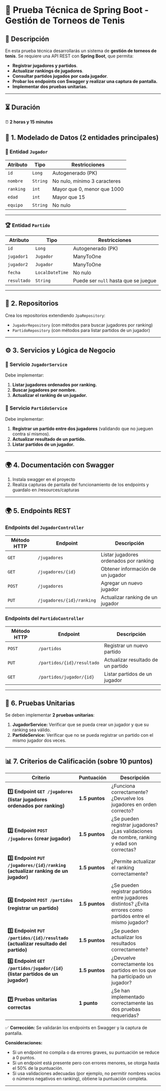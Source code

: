 # 📝 Prueba Técnica de Spring Boot - Gestión de Torneos de Tenis

## 📌 Descripción
En esta prueba técnica desarrollarás un sistema de **gestión de torneos de tenis**. Se requiere una API REST con **Spring Boot**, que permita:
- **Registrar jugadores y partidos**.
- **Actualizar rankings de jugadores**.
- **Consultar partidos jugados por cada jugador**.
- **Probar los endpoints con Swagger y realizar una captura de pantalla.**
- **Implementar dos pruebas unitarias.**

---

## ⏳ Duración
⏰ **2 horas y 15 minutos**

## 📂 1. Modelado de Datos (2 entidades principales)

### **🎾 Entidad `Jugador`**
| Atributo  | Tipo     | Restricciones                    |
|-----------|----------|---------------------------------|
| `id`      | `Long`   | Autogenerado (PK)               |
| `nombre`  | `String` | No nulo, mínimo 3 caracteres    |
| `ranking` | `int`    | Mayor que 0, menor que 1000     |
| `edad`    | `int`    | Mayor que 15                    |
| `equipo`  | `String` | No nulo                          |

---

### **🏆 Entidad `Partido`**
| Atributo    | Tipo            | Restricciones                          |
|-------------|-----------------|---------------------------------------|
| `id`        | `Long`          | Autogenerado (PK)                     |
| `jugador1`  | `Jugador`       | ManyToOne                             |
| `jugador2`  | `Jugador`       | ManyToOne                             |
| `fecha`     | `LocalDateTime` | No nulo                               |
| `resultado` | `String`        | Puede ser `null` hasta que se juegue   |

---

## **📡 2. Repositorios**
Crea los repositorios extendiendo `JpaRepository`:
- `JugadorRepository` (con métodos para buscar jugadores por ranking)
- `PartidoRepository` (con métodos para listar partidos de un jugador)

---

## **⚙️ 3. Servicios y Lógica de Negocio**

### **📌 Servicio `JugadorService`**
Debe implementar:
1. **Listar jugadores ordenados por ranking.**
2. **Buscar jugadores por nombre.**
3. **Actualizar el ranking de un jugador.**

### **📌 Servicio `PartidoService`**
Debe implementar:
1. **Registrar un partido entre dos jugadores** (validando que no jueguen contra sí mismos).
2. **Actualizar resultado de un partido.**
3. **Listar partidos de un jugador.**

---

## **🌍 4. Documentación con Swagger**
1. Instala swagger en el proyecto
2. Realiza capturas de pantalla del funcionamiento de los endpoints y guardalo en /resources/capturas

---

## **🌍 5. Endpoints REST**
### **Endpoints del `JugadorController`**
| Método HTTP | Endpoint                  | Descripción                                   |
|-------------|---------------------------|-----------------------------------------------|
| `GET`       | `/jugadores`              | Listar jugadores ordenados por ranking        |
| `GET`       | `/jugadores/{id}`         | Obtener información de un jugador             |
| `POST`      | `/jugadores`              | Agregar un nuevo jugador                      |
| `PUT`       | `/jugadores/{id}/ranking` | Actualizar ranking de un jugador              |

### **Endpoints del `PartidoController`**
| Método HTTP | Endpoint                      | Descripción                                          |
|-------------|-------------------------------|------------------------------------------------------|
| `POST`      | `/partidos`                   | Registrar un nuevo partido                           |
| `PUT`       | `/partidos/{id}/resultado`    | Actualizar resultado de un partido                   |
| `GET`       | `/partidos/jugador/{id}`      | Listar partidos de un jugador                        |

---

## **🧪 6. Pruebas Unitarias**
Se deben implementar **2 pruebas unitarias**:

1. **JugadorService:** Verificar que se pueda crear un jugador y que su ranking sea válido.
2. **PartidoService:** Verificar que no se pueda registrar un partido con el mismo jugador dos veces.

---

## **📊 7. Criterios de Calificación (sobre 10 puntos)**

| **Criterio** | **Puntuación** | **Descripción** |
|-------------|---------------|----------------|
| **1️⃣ Endpoint `GET /jugadores` (listar jugadores ordenados por ranking)** | **1.5 puntos** | ¿Funciona correctamente? ¿Devuelve los jugadores en orden correcto? |
| **2️⃣ Endpoint `POST /jugadores` (crear jugador)** | **1.5 puntos** | ¿Se pueden registrar jugadores? ¿Las validaciones de nombre, ranking y edad son correctas? |
| **3️⃣ Endpoint `PUT /jugadores/{id}/ranking` (actualizar ranking de un jugador)** | **1.5 puntos** | ¿Permite actualizar el ranking correctamente? |
| **4️⃣ Endpoint `POST /partidos` (registrar un partido)** | **1.5 puntos** | ¿Se pueden registrar partidos entre jugadores distintos? ¿Evita errores como partidos entre el mismo jugador? |
| **5️⃣ Endpoint `PUT /partidos/{id}/resultado` (actualizar resultado del partido)** | **1.5 puntos** | ¿Se pueden actualizar los resultados correctamente? |
| **6️⃣ Endpoint `GET /partidos/jugador/{id}` (listar partidos de un jugador)** | **1.5 puntos** | ¿Devuelve correctamente los partidos en los que ha participado un jugador? |
| **7️⃣ Pruebas unitarias correctas** | **1 punto** | ¿Se han implementado correctamente las dos pruebas requeridas? |

✅ **Corrección:** Se validarán los endpoints en Swagger y la captura de pantalla. 

**Consideraciones:**
- Si un endpoint no compila o da errores graves, su puntuación se reduce a 0 puntos.
- Si un endpoint está presente pero con errores menores, se otorga hasta el 50% de la puntuación.
- Si usa validaciones adecuadas (por ejemplo, no permitir nombres vacíos o números negativos en ranking), obtiene la puntuación completa.
---
